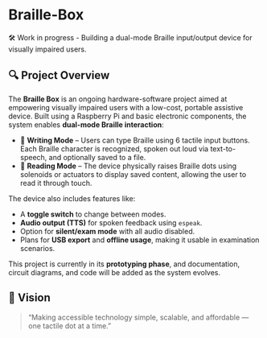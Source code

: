 # Braille-Box
🛠️ Work in progress - Building a dual-mode Braille input/output device for visually impaired users.
## 🔍 Project Overview

The **Braille Box** is an ongoing hardware-software project aimed at empowering visually impaired users with a low-cost, portable assistive device. Built using a Raspberry Pi and basic electronic components, the system enables **dual-mode Braille interaction**:

- 📝 **Writing Mode** – Users can type Braille using 6 tactile input buttons. Each Braille character is recognized, spoken out loud via text-to-speech, and optionally saved to a file.
- 📖 **Reading Mode** – The device physically raises Braille dots using solenoids or actuators to display saved content, allowing the user to read it through touch.

The device also includes features like:
- A **toggle switch** to change between modes.
- **Audio output (TTS)** for spoken feedback using `espeak`.
- Option for **silent/exam mode** with all audio disabled.
- Plans for **USB export** and **offline usage**, making it usable in examination scenarios.

This project is currently in its **prototyping phase**, and documentation, circuit diagrams, and code will be added as the system evolves.

## 🧠 Vision

> “Making accessible technology simple, scalable, and affordable — one tactile dot at a time.”

